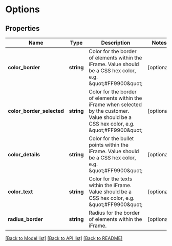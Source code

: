 # Options

## Properties
Name | Type | Description | Notes
------------ | ------------- | ------------- | -------------
**color_border** | **string** | Color for the border of elements within the iFrame. Value should be a CSS hex color, e.g. \&quot;#FF9900\&quot; | [optional] 
**color_border_selected** | **string** | Color for the border of elements within the iFrame when selected by the customer. Value should be a CSS hex color, e.g. \&quot;#FF9900\&quot; | [optional] 
**color_details** | **string** | Color for the bullet points within the iFrame. Value should be a CSS hex color, e.g. \&quot;#FF9900\&quot; | [optional] 
**color_text** | **string** | Color for the texts within the iFrame. Value should be a CSS hex color, e.g. \&quot;#FF9900\&quot; | [optional] 
**radius_border** | **string** | Radius for the border of elements within the iFrame. | [optional] 

[[Back to Model list]](../../README.md#documentation-for-models) [[Back to API list]](../../README.md#documentation-for-api-endpoints) [[Back to README]](../../README.md)

